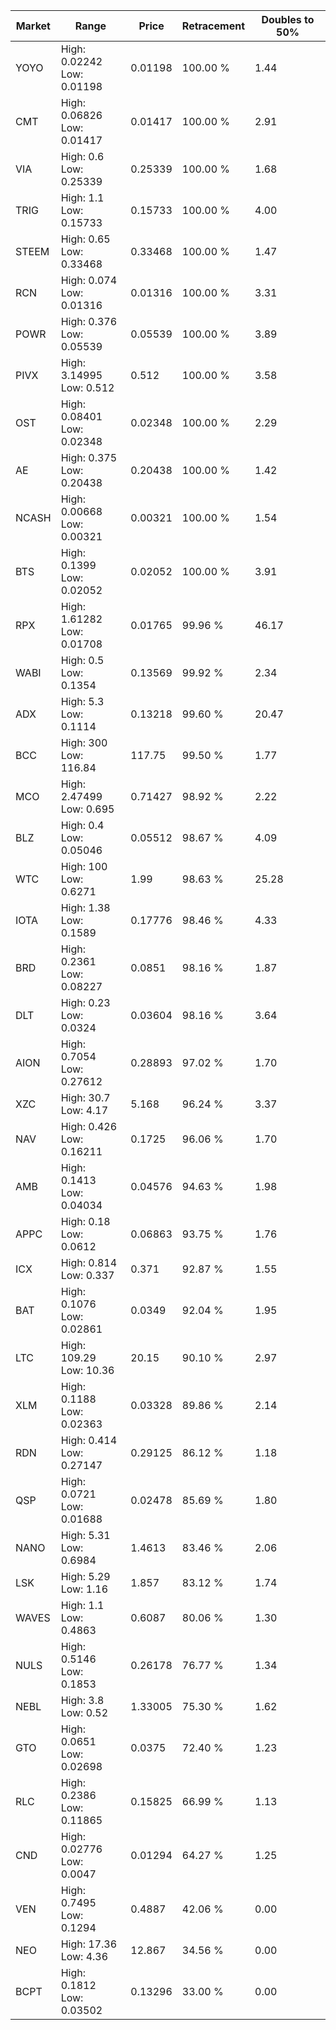 | Market | Range | Price| Retracement | Doubles to 50% |
| --- | --- | --- | --- | --- |
| YOYO | High: 0.02242<br />Low: 0.01198 | 0.01198 | 100.00 % | 1.44 |
| CMT | High: 0.06826<br />Low: 0.01417 | 0.01417 | 100.00 % | 2.91 |
| VIA | High: 0.6<br />Low: 0.25339 | 0.25339 | 100.00 % | 1.68 |
| TRIG | High: 1.1<br />Low: 0.15733 | 0.15733 | 100.00 % | 4.00 |
| STEEM | High: 0.65<br />Low: 0.33468 | 0.33468 | 100.00 % | 1.47 |
| RCN | High: 0.074<br />Low: 0.01316 | 0.01316 | 100.00 % | 3.31 |
| POWR | High: 0.376<br />Low: 0.05539 | 0.05539 | 100.00 % | 3.89 |
| PIVX | High: 3.14995<br />Low: 0.512 | 0.512 | 100.00 % | 3.58 |
| OST | High: 0.08401<br />Low: 0.02348 | 0.02348 | 100.00 % | 2.29 |
| AE | High: 0.375<br />Low: 0.20438 | 0.20438 | 100.00 % | 1.42 |
| NCASH | High: 0.00668<br />Low: 0.00321 | 0.00321 | 100.00 % | 1.54 |
| BTS | High: 0.1399<br />Low: 0.02052 | 0.02052 | 100.00 % | 3.91 |
| RPX | High: 1.61282<br />Low: 0.01708 | 0.01765 | 99.96 % | 46.17 |
| WABI | High: 0.5<br />Low: 0.1354 | 0.13569 | 99.92 % | 2.34 |
| ADX | High: 5.3<br />Low: 0.1114 | 0.13218 | 99.60 % | 20.47 |
| BCC | High: 300<br />Low: 116.84 | 117.75 | 99.50 % | 1.77 |
| MCO | High: 2.47499<br />Low: 0.695 | 0.71427 | 98.92 % | 2.22 |
| BLZ | High: 0.4<br />Low: 0.05046 | 0.05512 | 98.67 % | 4.09 |
| WTC | High: 100<br />Low: 0.6271 | 1.99 | 98.63 % | 25.28 |
| IOTA | High: 1.38<br />Low: 0.1589 | 0.17776 | 98.46 % | 4.33 |
| BRD | High: 0.2361<br />Low: 0.08227 | 0.0851 | 98.16 % | 1.87 |
| DLT | High: 0.23<br />Low: 0.0324 | 0.03604 | 98.16 % | 3.64 |
| AION | High: 0.7054<br />Low: 0.27612 | 0.28893 | 97.02 % | 1.70 |
| XZC | High: 30.7<br />Low: 4.17 | 5.168 | 96.24 % | 3.37 |
| NAV | High: 0.426<br />Low: 0.16211 | 0.1725 | 96.06 % | 1.70 |
| AMB | High: 0.1413<br />Low: 0.04034 | 0.04576 | 94.63 % | 1.98 |
| APPC | High: 0.18<br />Low: 0.0612 | 0.06863 | 93.75 % | 1.76 |
| ICX | High: 0.814<br />Low: 0.337 | 0.371 | 92.87 % | 1.55 |
| BAT | High: 0.1076<br />Low: 0.02861 | 0.0349 | 92.04 % | 1.95 |
| LTC | High: 109.29<br />Low: 10.36 | 20.15 | 90.10 % | 2.97 |
| XLM | High: 0.1188<br />Low: 0.02363 | 0.03328 | 89.86 % | 2.14 |
| RDN | High: 0.414<br />Low: 0.27147 | 0.29125 | 86.12 % | 1.18 |
| QSP | High: 0.0721<br />Low: 0.01688 | 0.02478 | 85.69 % | 1.80 |
| NANO | High: 5.31<br />Low: 0.6984 | 1.4613 | 83.46 % | 2.06 |
| LSK | High: 5.29<br />Low: 1.16 | 1.857 | 83.12 % | 1.74 |
| WAVES | High: 1.1<br />Low: 0.4863 | 0.6087 | 80.06 % | 1.30 |
| NULS | High: 0.5146<br />Low: 0.1853 | 0.26178 | 76.77 % | 1.34 |
| NEBL | High: 3.8<br />Low: 0.52 | 1.33005 | 75.30 % | 1.62 |
| GTO | High: 0.0651<br />Low: 0.02698 | 0.0375 | 72.40 % | 1.23 |
| RLC | High: 0.2386<br />Low: 0.11865 | 0.15825 | 66.99 % | 1.13 |
| CND | High: 0.02776<br />Low: 0.0047 | 0.01294 | 64.27 % | 1.25 |
| VEN | High: 0.7495<br />Low: 0.1294 | 0.4887 | 42.06 % | 0.00 |
| NEO | High: 17.36<br />Low: 4.36 | 12.867 | 34.56 % | 0.00 |
| BCPT | High: 0.1812<br />Low: 0.03502 | 0.13296 | 33.00 % | 0.00 |
